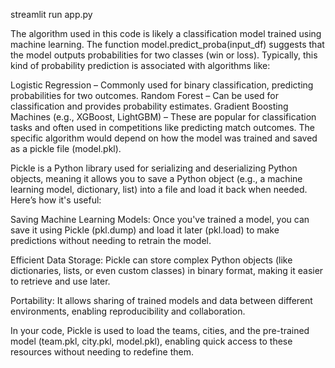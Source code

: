 streamlit run app.py


The algorithm used in this code is likely a classification model trained using machine learning. The function model.predict_proba(input_df) suggests that the model outputs probabilities for two classes (win or loss). Typically, this kind of probability prediction is associated with algorithms like:

Logistic Regression – Commonly used for binary classification, predicting probabilities for two outcomes.
Random Forest – Can be used for classification and provides probability estimates.
Gradient Boosting Machines (e.g., XGBoost, LightGBM) – These are popular for classification tasks and often used in competitions like predicting match outcomes.
The specific algorithm would depend on how the model was trained and saved as a pickle file (model.pkl).










Pickle is a Python library used for serializing and deserializing Python objects, meaning it allows you to save a Python object (e.g., a machine learning model, dictionary, list) into a file and load it back when needed. Here’s how it's useful:

Saving Machine Learning Models: Once you've trained a model, you can save it using Pickle (pkl.dump) and load it later (pkl.load) to make predictions without needing to retrain the model.

Efficient Data Storage: Pickle can store complex Python objects (like dictionaries, lists, or even custom classes) in binary format, making it easier to retrieve and use later.

Portability: It allows sharing of trained models and data between different environments, enabling reproducibility and collaboration.

In your code, Pickle is used to load the teams, cities, and the pre-trained model (team.pkl, city.pkl, model.pkl), enabling quick access to these resources without needing to redefine them.